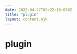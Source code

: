 ```yaml
---
date: 2022-04-27T09:22:19.070Z
title: "plugin"
layout: content.njk
---
```

[comment]: <> (这个文件是从 PickerCC 源码中生，不要修改。请使用 "docs:build" 脚本命令生成。)


# plugin